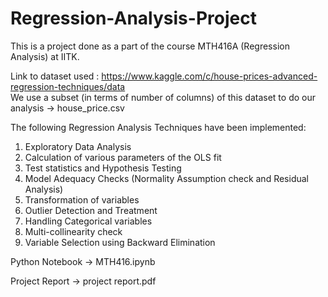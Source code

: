 # Regression-Analysis-Project

This is a project done as a part of the course MTH416A (Regression Analysis) at IITK.

Link to dataset used : https://www.kaggle.com/c/house-prices-advanced-regression-techniques/data <br>
We use a subset (in terms of number of columns) of this dataset to do our analysis -> house_price.csv

The following Regression Analysis Techniques have been implemented:

  1) Exploratory Data Analysis
  2) Calculation of various parameters of the OLS fit
  3) Test statistics and Hypothesis Testing
  4) Model Adequacy Checks (Normality Assumption check and Residual Analysis)
  5) Transformation of variables
  6) Outlier Detection and Treatment
  7) Handling Categorical variables
  8) Multi-collinearity check
  9) Variable Selection using Backward Elimination

Python Notebook -> MTH416.ipynb

Project Report -> project report.pdf
